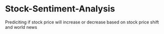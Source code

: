 # Stock-Sentiment-Analysis
Prediciting if stock price will increase or decrease based on stock price shift and world news
